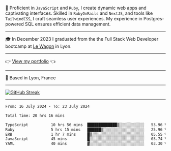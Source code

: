 📖 Proficient in `JavaScript` and `Ruby`, I create dynamic web apps and captivating interfaces. Skilled in `RubyOnRails` and `NextJS`, and tools like `TailwindCSS`, I craft seamless user experiences. My experience in Postgres-powered SQL ensures efficient data management.

***

🎓 In December 2023 I graduated from the the Full Stack Web Developer bootcamp at [Le Wagon](https://www.lewagon.com/) in Lyon.

***

👉 <a href="https://www.davidlau.dev/" target="_blank">View my portfolio</a> 👈

***

📍 Based in Lyon, France

***

[![GitHub Streak](https://streak-stats.demolab.com?user=kaimunlau&theme=github-dark&hide_border=true)](https://git.io/streak-stats)

***

<!--START_SECTION:waka-->

```txt
From: 16 July 2024 - To: 23 July 2024

Total Time: 20 hrs 16 mins

TypeScript          10 hrs 56 mins  █████████████▒░░░░░░░░░░░   53.96 %
Ruby                5 hrs 15 mins   ██████▒░░░░░░░░░░░░░░░░░░   25.96 %
ERB                 1 hr 7 mins     █▒░░░░░░░░░░░░░░░░░░░░░░░   05.55 %
JavaScript          45 mins         █░░░░░░░░░░░░░░░░░░░░░░░░   03.74 %
YAML                40 mins         ▓░░░░░░░░░░░░░░░░░░░░░░░░   03.30 %
```

<!--END_SECTION:waka-->
